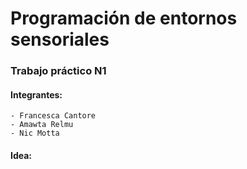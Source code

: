 # Programación de entornos sensoriales

### Trabajo práctico N1

#### Integrantes: 
    - Francesca Cantore
    - Amawta Relmu
    - Nic Motta

#### Idea: 

